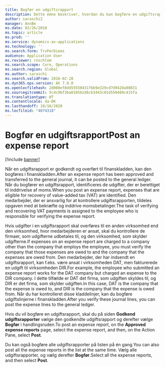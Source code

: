 ```yaml
---
title: Bogfør en udgiftsrapport
description: Dette emne beskriver, hvordan du kan bogføre en udgiftsrapport i finanskladden.
author: saraschi2
manager: AnnBe
ms.date: 02/26/2018
ms.topic: article
ms.prod: ''
ms.service: dynamics-ax-applications
ms.technology: ''
ms.search.form: TrvPerDiems
audience: Application User
ms.reviewer: roschlom
ms.search.scope: Core, Operations
ms.search.region: Global
ms.author: saraschi
ms.search.validFrom: 2016-02-28
ms.dyn365.ops.version: AX 7.0.0
ms.openlocfilehash: 2d008ef8dd55550431fbb9e329cd7d9428a08831
ms.sourcegitcommit: 5c4c9bf3ba018562d6cb3443c01d550489c415fa
ms.translationtype: HT
ms.contentlocale: da-DK
ms.lasthandoff: 10/16/2020
ms.locfileid: "4074318"
---
```

# <a name="post-an-expense-report"></a><span data-ttu-id="850bb-103">Bogfør en udgiftsrapport</span><span class="sxs-lookup"><span data-stu-id="850bb-103">Post an expense report</span></span>

[!include [banner](../includes/banner.md)]

<span data-ttu-id="850bb-104">Når en udgiftsrapport er godkendt og overført til finanskladden, kan den bogføres i finanskladden.</span><span class="sxs-lookup"><span data-stu-id="850bb-104">After an expense report has been approved and transferred to the general journal, it can be posted to the general ledger.</span></span> <span data-ttu-id="850bb-105">Når du bogfører en udgiftsrapport, identificeres de udgifter, der er berettiget til inddrivelse af moms.</span><span class="sxs-lookup"><span data-stu-id="850bb-105">When you post an expense report, expenses that are eligible for recovery of value-added tax (VAT) are identified.</span></span> <span data-ttu-id="850bb-106">Den medarbejder, der er ansvarlig for at kontrollere udgiftsrapporten, tildeles opgaven med at bekræfte og inddrive momsbetalinger.</span><span class="sxs-lookup"><span data-stu-id="850bb-106">The task of verifying and recovering VAT payments is assigned to the employee who is responsible for verifying the expense report.</span></span>

<span data-ttu-id="850bb-107">Hvis udgifter i en udgiftsrapport skal overføres til en anden virksomhed end den virksomhed, hvor medarbejderen er ansat, skal du kontrollere de firmaer, som udgifterne udbetales til, og den virksomhed, som skylder udgifterne.</span><span class="sxs-lookup"><span data-stu-id="850bb-107">If expenses on an expense report are charged to a company other than the company that employs the employee, you must verify the company that those expenses are owed to and the company that the expenses are owed from.</span></span> <span data-ttu-id="850bb-108">Den medarbejder, der har indsendt en udgiftsrapport, kan f.eks. være ansat i virksomheden DAT, men fakturerede en udgift til virksomheden DIR.</span><span class="sxs-lookup"><span data-stu-id="850bb-108">For example, the employee who submitted an expense report works for the DAT company but charged an expense to the DIR company.</span></span> <span data-ttu-id="850bb-109">I dette tilfælde er DAT det firma, som udgiften skyldes til, og DIR er det firma, som skylder udgiften.</span><span class="sxs-lookup"><span data-stu-id="850bb-109">In this case, DAT is the company that the expense is owed to, and DIR is the company that the expense is owed from.</span></span> <span data-ttu-id="850bb-110">Når du har kontrolleret disse kladdelinjer, kan du bogføre udgiftslinjerne i finanskladden.</span><span class="sxs-lookup"><span data-stu-id="850bb-110">After you verify these journal lines, you can post the expense lines to the general ledger.</span></span>

<span data-ttu-id="850bb-111">Hvis du vil bogføre en udgiftsrapport, skal du på siden **Godkend udgiftsrapporter** vælge den godkendte udgiftsrapport og derefter vælge **Bogfør** i handlingsruden.</span><span class="sxs-lookup"><span data-stu-id="850bb-111">To post an expense report, on the **Approved expense reports** page, select the expense report, and then, on the Action Pane, select **Post**.</span></span>

<span data-ttu-id="850bb-112">Du kan også bogføre alle udgiftsrapporter på listen på én gang.</span><span class="sxs-lookup"><span data-stu-id="850bb-112">You can also post all the expense reports in the list at the same time.</span></span> <span data-ttu-id="850bb-113">Vælg alle udgiftsrapporter, og vælg derefter **Bogfør**.</span><span class="sxs-lookup"><span data-stu-id="850bb-113">Select all the expense reports, and then select **Post**.</span></span>
